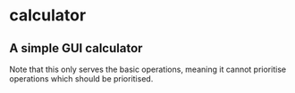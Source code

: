 # calculator
## A simple GUI calculator
Note that this only serves the basic operations, meaning it
cannot prioritise operations which should be prioritised.
